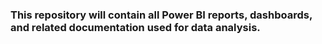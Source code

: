 ### This repository will contain all Power BI reports, dashboards, and related documentation used for data analysis.
